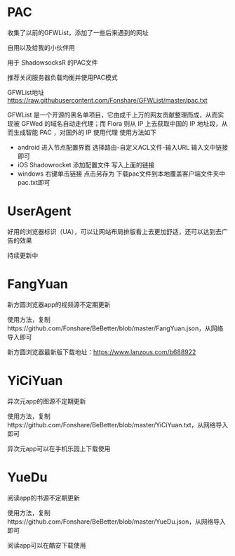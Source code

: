 # PAC

收集了以前的GFWList，添加了一些后来遇到的网址

自用以及给我的小伙伴用

用于 ShadowsocksR 的PAC文件

推荐关闭服务器负载均衡并使用PAC模式

GFWList地址 https://raw.githubusercontent.com/Fonshare/GFWList/master/pac.txt

GFWList 是一个开源的黑名单项目，它由成千上万的网友贡献整理而成，从而实现被 GFWed 的域名自动走代理；而 Flora 则从 IP 上去获取中国的 IP 地址段，从而生成智能 PAC ，对国外的 IP 使用代理 使用方法如下

- android 进入节点配置界面 选择路由-自定义ACL文件-输入URL 输入文中链接即可
- iOS Shadowrocket 添加配置文件 写入上面的链接
- windows 右键单击链接 点击另存为 下载pac文件到本地覆盖客户端文件夹中pac.txt即可

# UserAgent

好用的浏览器标识（UA），可以让网站布局排版看上去更加舒适，还可以达到去广告的效果

持续更新中

# FangYuan

新方圆浏览器app的视频源不定期更新

使用方法，复制https://github.com/Fonshare/BeBetter/blob/master/FangYuan.json，从网络导入即可

新方圆浏览器最新版下载地址：https://www.lanzous.com/b688922

# YiCiYuan

异次元app的图源不定期更新

使用方法，复制https://github.com/Fonshare/BeBetter/blob/master/YiCiYuan.txt，从网络导入即可

异次元app可以在手机乐园上下载使用

# YueDu

阅读app的书源不定期更新

使用方法，复制https://github.com/Fonshare/BeBetter/blob/master/YueDu.json，从网络导入即可

阅读app可以在酷安下载使用